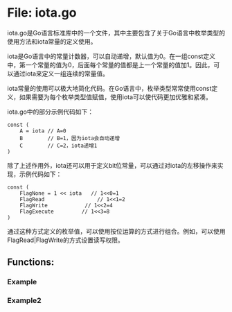 # File: iota.go

iota.go是Go语言标准库中的一个文件，其中主要包含了关于Go语言中枚举类型的使用方法和iota常量的定义使用。

iota是Go语言中的常量计数器，可以自动递增，默认值为0。在一组const定义中，第一个常量的值为0，后面每个常量的值都是上一个常量的值加1。因此，可以通过iota来定义一组连续的常量值。

iota常量的使用可以极大地简化代码。在Go语言中，枚举类型常常使用const定义，如果需要为每个枚举类型值赋值，使用iota可以使代码更加优雅和紧凑。

iota.go中的部分示例代码如下：

```
const (
    A = iota // A=0
    B        // B=1，因为iota会自动递增
    C        // C=2，iota递增1
)
```

除了上述作用外，iota还可以用于定义bit位常量，可以通过对iota的左移操作来实现，示例代码如下：

```
const (
    FlagNone = 1 << iota   // 1<<0=1
    FlagRead                 // 1<<1=2
    FlagWrite            // 1<<2=4
    FlagExecute         // 1<<3=8
)
```

通过这种方式定义的枚举值，可以使用按位运算的方式进行组合。例如，可以使用FlagRead|FlagWrite的方式设置读写权限。

## Functions:

### Example





### Example2





